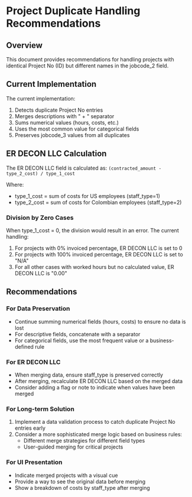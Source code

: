 # Project Duplicate Handling Recommendations

## Overview
This document provides recommendations for handling projects with identical Project No (ID) but different names in the jobcode_2 field.

## Current Implementation
The current implementation:
1. Detects duplicate Project No entries
2. Merges descriptions with " + " separator
3. Sums numerical values (hours, costs, etc.)
4. Uses the most common value for categorical fields
5. Preserves jobcode_3 values from all duplicates

## ER DECON LLC Calculation
The ER DECON LLC field is calculated as: `(contracted_amount - type_2_cost) / type_1_cost`

Where:
- type_1_cost = sum of costs for US employees (staff_type=1)
- type_2_cost = sum of costs for Colombian employees (staff_type=2)

### Division by Zero Cases
When type_1_cost = 0, the division would result in an error. The current handling:

1. For projects with 0% invoiced percentage, ER DECON LLC is set to 0
2. For projects with 100% invoiced percentage, ER DECON LLC is set to "N/A"
3. For all other cases with worked hours but no calculated value, ER DECON LLC is "0.00"

## Recommendations

### For Data Preservation
- Continue summing numerical fields (hours, costs) to ensure no data is lost
- For descriptive fields, concatenate with a separator
- For categorical fields, use the most frequent value or a business-defined rule

### For ER DECON LLC
- When merging data, ensure staff_type is preserved correctly
- After merging, recalculate ER DECON LLC based on the merged data
- Consider adding a flag or note to indicate when values have been merged

### For Long-term Solution
1. Implement a data validation process to catch duplicate Project No entries early
2. Consider a more sophisticated merge logic based on business rules:
   - Different merge strategies for different field types
   - User-guided merging for critical projects

### For UI Presentation
- Indicate merged projects with a visual cue
- Provide a way to see the original data before merging
- Show a breakdown of costs by staff_type after merging
